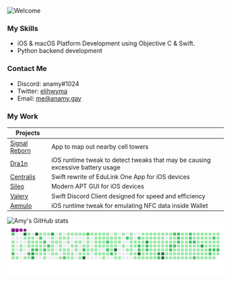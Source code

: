 ![Welcome](https://github.com/elihwyma/elihwyma/raw/master/Welcome.gif)

### My Skills
- iOS & macOS Platform Development using Objective C & Swift. 
- Python backend  development 

### Contact Me
* Discord: anamy#1024
* Twitter: [elihwyma](https://twitter.com/elihwyma)
* Email: me@anamy.gay

### My Work
| Projects                                                  |                                                                                |
|-----------------------------------------------------------|--------------------------------------------------------------------------------|
| [Signal Reborn](https://github.com/elihwyma/SignalReborn) | App to map out nearby cell towers                                              |
| [Dra1n](https://github.com/elihwyma/Dra1nMirror)          | iOS runtime tweak to detect tweaks that may be causing excessive battery usage |
| [Centralis](https://github.com/elihwyma/Centralis)        | Swift rewrite of EduLink One App for iOS devices                               |
| [Sileo](https://github.com/Sileo/Sileo)                   | Modern APT GUI for iOS devices                                                 |
| [Valery](https://github.com/elihwyma/Valery)              | Swift Discord Client designed for speed and efficiency                         |
| [Aemulo](https://github.com/elihwyma/Aemulo)              | iOS runtime tweak for emulating NFC data inside Wallet                         |

![Amy's GitHub stats](https://github-readme-stats.vercel.app/api?username=elihwyma&show_icons=true&theme=tokyonight&count_private=true)
![Amy's Commit Snake](https://raw.githubusercontent.com/elihwyma/elihwyma/snake/github-contribution-grid-snake.gif)
